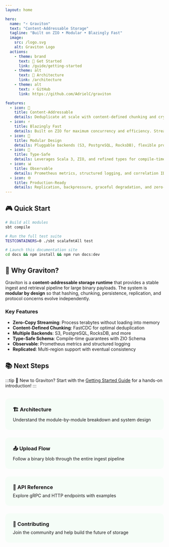```yaml
---
layout: home

hero:
  name: "⚡ Graviton"
  text: "Content-Addressable Storage"
  tagline: "Built on ZIO • Modular • Blazingly Fast"
  image:
    src: /logo.svg
    alt: Graviton Logo
  actions:
    - theme: brand
      text: 🚀 Get Started
      link: /guide/getting-started
    - theme: alt
      text: 📖 Architecture
      link: /architecture
    - theme: alt
      text: ⚡ GitHub
      link: https://github.com/AdrielC/graviton

features:
  - icon: 🎯
    title: Content-Addressable
    details: Deduplicate at scale with content-defined chunking and cryptographic hashing. Store once, reference forever.
  - icon: ⚡
    title: Blazingly Fast
    details: Built on ZIO for maximum concurrency and efficiency. Stream terabytes without breaking a sweat.
  - icon: 🔧
    title: Modular Design
    details: Pluggable backends (S3, PostgreSQL, RocksDB), flexible protocols (gRPC, HTTP), and independent evolution.
  - icon: 🔐
    title: Type-Safe
    details: Leverages Scala 3, ZIO, and refined types for compile-time guarantees. If it compiles, it works.
  - icon: 📊
    title: Observable
    details: Prometheus metrics, structured logging, and correlation IDs built-in. Know what's happening in production.
  - icon: 🌐
    title: Production-Ready
    details: Replication, backpressure, graceful degradation, and zero-downtime deployments out of the box.
---
```


## 🎮 Quick Start

```bash
# Build all modules
sbt compile

# Run the full test suite  
TESTCONTAINERS=0 ./sbt scalafmtAll test

# Launch this documentation site
cd docs && npm install && npm run docs:dev
```

## 🚀 Why Graviton?

Graviton is a **content-addressable storage runtime** that provides a stable ingest and retrieval pipeline for large binary payloads. The system is **modular by design** so that hashing, chunking, persistence, replication, and protocol concerns evolve independently.

### Key Features

- **Zero-Copy Streaming**: Process terabytes without loading into memory
- **Content-Defined Chunking**: FastCDC for optimal deduplication
- **Multiple Backends**: S3, PostgreSQL, RocksDB, and more
- **Type-Safe Schema**: Compile-time guarantees with ZIO Schema
- **Observable**: Prometheus metrics and structured logging
- **Replicated**: Multi-region support with eventual consistency

## 📚 Next Steps

:::tip 🎯 New to Graviton?
Start with the [Getting Started Guide](/guide/getting-started) for a hands-on introduction!
:::

<div class="grid-container">
  <a href="/architecture" class="feature-card">
    <h3>🏗️ Architecture</h3>
    <p>Understand the module-by-module breakdown and system design</p>
  </a>
  
  <a href="/end-to-end-upload" class="feature-card">
    <h3>📤 Upload Flow</h3>
    <p>Follow a binary blob through the entire ingest pipeline</p>
  </a>
  
  <a href="/api" class="feature-card">
    <h3>🔌 API Reference</h3>
    <p>Explore gRPC and HTTP endpoints with examples</p>
  </a>
  
  <a href="/dev/contributing" class="feature-card">
    <h3>🤝 Contributing</h3>
    <p>Join the community and help build the future of storage</p>
  </a>
</div>

<style>
.grid-container {
  display: grid;
  grid-template-columns: repeat(auto-fit, minmax(250px, 1fr));
  gap: 1.5rem;
  margin-top: 2rem;
}

.feature-card {
  padding: 1.5rem;
  border: 1px solid var(--vp-c-brand-soft);
  border-radius: 12px;
  background: rgba(0, 255, 65, 0.03);
  transition: all 0.3s ease;
  text-decoration: none !important;
}

.feature-card:hover {
  border-color: var(--vp-c-brand-1);
  background: rgba(0, 255, 65, 0.08);
  transform: translateY(-4px);
  box-shadow: 0 10px 30px rgba(0, 255, 65, 0.2);
}

.feature-card h3 {
  color: var(--vp-c-brand-1);
  margin-top: 0;
  margin-bottom: 0.5rem;
}

.feature-card p {
  color: var(--vp-c-text-2);
  margin: 0;
}
</style>
